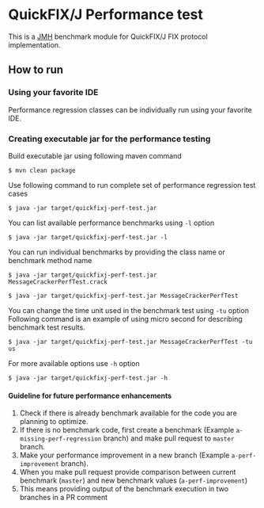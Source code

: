 # QuickFIX/J Performance test

This is a [JMH](https://github.com/openjdk/jmh) benchmark module for QuickFIX/J FIX protocol implementation. 

## How to run

### Using your favorite IDE

Performance regression classes can be individually run using your favorite IDE.

### Creating executable jar for the performance testing

Build executable jar using following maven command

```
$ mvn clean package    
```

Use following command to run complete set of performance regression test cases

```
$ java -jar target/quickfixj-perf-test.jar
```

You can list available performance benchmarks using `-l` option
```
$ java -jar target/quickfixj-perf-test.jar -l
```

You can run individual benchmarks by providing the class name or benchmark method name
```
$ java -jar target/quickfixj-perf-test.jar MessageCrackerPerfTest.crack

$ java -jar target/quickfixj-perf-test.jar MessageCrackerPerfTest
```

You can change the time unit used in the benchmark test using `-tu` option
Following command is an example of using micro second for describing benchmark test results.
```
$ java -jar target/quickfixj-perf-test.jar MessageCrackerPerfTest -tu us
```

For more available options use `-h` option

```
$ java -jar target/quickfixj-perf-test.jar -h
```

#### Guideline for future performance enhancements

1. Check if there is already benchmark available for the code you are planning to optimize.
2. If there is no benchmark code, first create a benchmark (Example `a-missing-perf-regression` branch) and make pull request to `master` branch.
3. Make your performance improvement in a new branch (Example `a-perf-improvement` branch).
4. When you make pull request provide comparison between current benchmark (`master`) and new benchmark values (`a-perf-improvement`)
5. This means providing output of the benchmark execution in two branches in a PR comment